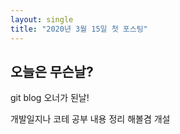 ```yaml
---
layout: single
title: "2020년 3월 15일 첫 포스팅"
---
```


## 오늘은 무슨날?

git blog 오너가 된날!

개발일지나 코테 공부 내용 정리 해볼겸 개설